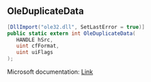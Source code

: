 ## OleDuplicateData

```csharp
[DllImport("ole32.dll", SetLastError = true)]
public static extern int OleDuplicateData(
   HANDLE hSrc,
   uint cfFormat,
   uint uiFlags
);
```

Microsoft documentation: [Link](https://docs.microsoft.com/en-us/windows/win32/api/ole2/nf-ole2-oleduplicatedata)
